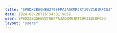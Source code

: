 ```yaml
---
title: "SP0DX2BGGHBW2T0EFPAJAQKMRJRT19VZ1B1RFC5J"
date: 2024-08-28T16:54:31.985Z
user: SP0DX2BGGHBW2T0EFPAJAQKMRJRT19VZ1B1RFC5J
layout: "users"
---
```

    